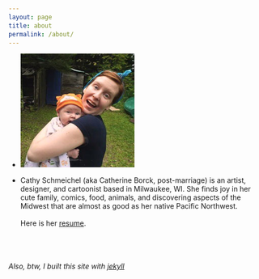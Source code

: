 ```yaml
---
layout: page
title: about
permalink: /about/
---
```


<ul class="yeah">
<li class="tight"><img src="/img/aboot.jpg" /></li>
<li class="tight"><p>Cathy Schmeichel (aka Catherine Borck, post-marriage) is an artist, designer, and cartoonist based in Milwaukee, WI. She finds joy in her cute family, comics, food, animals, and discovering aspects of the Midwest that are almost as good as her native Pacific Northwest.
<br/><br/>
Here is her <a href="../resume/">resume</a>.
</p></li>
</ul>
<!--<ul>
	<li><a href="../resume/">resume</a></li>
	<li><a href="mailto:{{ site.email }}">email</a></li>
	<li><a href="https://twitter.com/cattheless">twitter</a></li>
	<li><a href="https://catherinetheless.tumblr.com">tumblr</a></li>
	<li><a href="https://instagram.com/cattheless">instagram</a></li>
</ul>-->
<br/><br/>
<h6>Also, btw, I built this site with <a href="https://jekyllrb.com">jekyll</a> </h6>
